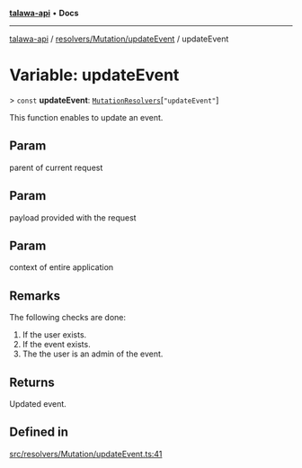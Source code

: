 [**talawa-api**](../../../../README.md) • **Docs**

***

[talawa-api](../../../../modules.md) / [resolvers/Mutation/updateEvent](../README.md) / updateEvent

# Variable: updateEvent

\> `const` **updateEvent**: [`MutationResolvers`](../../../../types/generatedGraphQLTypes/type-aliases/MutationResolvers.md)\[`"updateEvent"`\]

This function enables to update an event.

## Param

parent of current request

## Param

payload provided with the request

## Param

context of entire application

## Remarks

The following checks are done:
1. If the user exists.
2. If the event exists.
3. The the user is an admin of the event.

## Returns

Updated event.

## Defined in

[src/resolvers/Mutation/updateEvent.ts:41](https://github.com/PalisadoesFoundation/talawa-api/blob/4a88fe62b20ebda9653c55ae8d39d6c6fac8831f/src/resolvers/Mutation/updateEvent.ts#L41)
